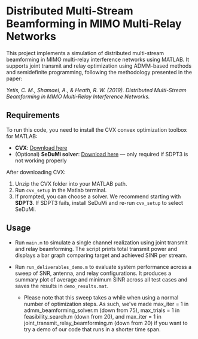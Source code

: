 # Distributed Multi-Stream Beamforming in MIMO Multi-Relay Networks

This project implements a simulation of distributed multi-stream beamforming in MIMO multi-relay interference networks using MATLAB. It supports joint transmit and relay optimization using ADMM-based methods and semidefinite programming, following the methodology presented in the paper:

*Yetis, C. M., Shamaei, A., & Heath, R. W. (2019). Distributed Multi-Stream Beamforming in MIMO Multi-Relay Interference Networks.*

## Requirements

To run this code, you need to install the CVX convex optimization toolbox for MATLAB:

- **CVX**: [Download here](http://cvxr.com/cvx/download/)
- (Optional) **SeDuMi solver**: [Download here](https://github.com/sqlp/sedumi) — only required if SDPT3 is not working properly

After downloading CVX:
1. Unzip the CVX folder into your MATLAB path.
2. Run `cvx_setup` in the Matlab terminal.
3. If prompted, you can choose a solver. We recommend starting with **SDPT3**. If SDPT3 fails, install SeDuMi and re-run `cvx_setup` to select SeDuMi.

## Usage

- Run `main.m` to simulate a single channel realization using joint transmit and relay beamforming. The script prints total transmit power and displays a bar graph comparing target and achieved SINR per stream.
  
- Run `run_deliverables_demo.m` to evaluate system performance across a sweep of SNR, antenna, and relay configurations. It produces a summary plot of average and minimum SINR across all test cases and saves the results in `demo_results.mat`.
  - Please note that this sweep takes a while when using a normal number of optimization steps. As such, we've made max_iter = 1 in admm_beamforming_solver.m (down from 75), max_trials = 1 in feasibility_search.m (down from 20), and max_iter = 1 in joint_transmit_relay_beamforming.m (down from 20) if you want to try a demo of our code that runs in a shorter time span.
